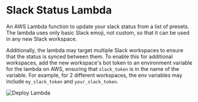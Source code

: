 # Slack Status Lambda 
An AWS Lambda function to update your slack status from a list of presets. The lambda uses only basic Slack emoji, not custom, so that it can be used in any new Slack workspace.

Additionally, the lambda may target multiple Slack workspaces to ensure that the status is synced between them. To enable this for additional workspaces, add the new workspace's bot token to an environment variable for the lambda on AWS, ensuring that `slack_token` is in the name of the variable. For example, for 2 different workspaces, the env variables may include `my_slack_token` and `your_slack_token`.

![Deploy Lambda](https://github.com/KyleARector/slack-status-lambda/workflows/Deploy%20Lambda/badge.svg)
